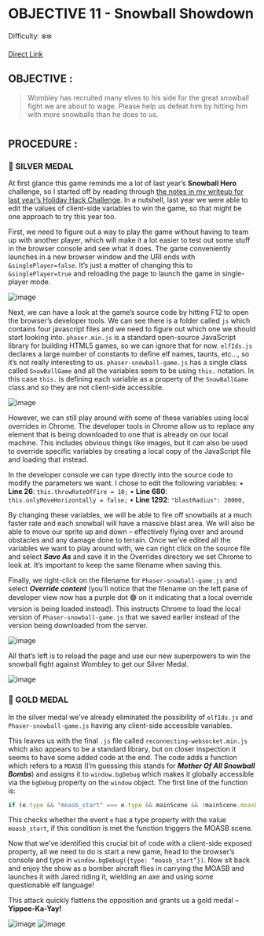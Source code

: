# OBJECTIVE 11 - Snowball Showdown #
Difficulty: ❄️❄️

[Direct Link](https://hhc24-snowballshowdown.holidayhackchallenge.com/)

## OBJECTIVE : ##
>Wombley has recruited many elves to his side for the great snowball fight we are about to wage. Please help us defeat him by hitting him with more snowballs than he does to us.

#  

## PROCEDURE : ##
### 🥈 SILVER MEDAL ###
At first glance this game reminds me a lot of last year’s **Snowball Hero** challenge, so I started off by reading through [the notes in my writeup for last year’s Holiday Hack Challenge](https://github.com/beta-j/SANS-Holiday-Hack-Challenge-2023).  In a nutshell, last year we were able to edit the values of client-side variables to win the game, so that might be one approach to try this year too.

First, we need to figure out a way to play the game without having to team up with another player, which will make it a lot easier to test out some stuff in the browser console and see what it does.  The game conveniently launches in a new browser window and the URI ends with `&singlePlayer=false`.  It’s just a matter of changing this to `&singlePlayer=true` and reloading the page to launch the game in single-player mode. 

![image](https://github.com/user-attachments/assets/da0b0e94-1b01-48b1-b4ac-b005384fc51e)

Next, we can have a look at the game’s source code by hitting F12 to open the browser’s developer tools.  We can see there is a folder called `js` which contains four javascript files and we need to figure out which one we should start looking into.  `phaser.min.js` is a standard open-source JavaScript library for building HTML5 games, so we can ignore that for now.  `elfIds.js` declares a large number of constants to define elf names, taunts, etc…, so it’s not really interesting to us.  `phaser-snowball-game.js` has a single class called `SnowBallGame` and all the variables seem to be using `this.` notation.  In this case `this.` is defining each variable as a property of the `SnowBallGame` class and so they are not client-side accessible.  

![image](https://github.com/user-attachments/assets/64a47f29-01cf-4750-8c8a-882ffda51343)

However, we can still play around with some of these variables using local overrides in Chrome.  The developer tools in Chrome allow us to replace any element that is being downloaded to one that is already on our local machine.  This includes obvious things like images, but it can also be used to override specific variables by creating a local copy of the JavaScript file and loading that instead.

In the developer console we can type directly into the source code to modify the parameters we want.  I chose to edit the following variables:
•	**Line 26**:		`this.throwRateOfFire = 10;`
•	**Line 680**:	`this.onlyMoveHorizontally = false;`
•	**Line 1292**:	`"blastRadius": 20000,`

By changing these variables, we will be able to fire off snowballs at a much faster rate and each snowball will have a massive blast area.  We will also be able to move our sprite up and down – effectively flying over and around obstacles and any damage done to terrain.  Once we’ve edited all the variables we want to play around with, we can right click on the source file and select **_Save As_** and save it in the Overrides directory we set Chrome to look at.  It’s important to keep the same filename when saving this.

Finally, we right-click on the filename for `Phaser-snowball-game.js` and select **_Override content_** (you’ll notice that the filename on the left pane of developer view now has a purple dot 🟣 on it indicating that a local override version is being loaded instead).  This instructs Chrome to load the local version of `Phaser-snowball-game.js` that we saved earlier instead of the version being downloaded from the server.

![image](https://github.com/user-attachments/assets/d1816d97-746b-4476-adf8-0624f88b5e51)

All that’s left is to reload the page and use our new superpowers to win the snowball fight against Wombley to get our Silver Medal.

![image](https://github.com/user-attachments/assets/1fe7cebb-9789-4d43-b9a4-13b75cbedb00)


### 🥇 GOLD MEDAL ###

In the silver medal we’ve already eliminated the possibility of `elfIds.js` and  `Phaser-snowball-game.js` having any client-side accessible variables.

This leaves us with the final `.js` file called `reconnecting-websocket.min.js` which also appears to be a standard library, but on closer inspection it seems to have some added code at the end.  The code adds a function which refers to a `MOASB`  (I’m guessing this stands for **_Mother Of All Snowball Bombs_**) and assigns it to `window.bgDebug` which makes it globally accessible via the `bgDebug` property on the `window` object.  The first line of the function is:     
```javascript
if (e.type && "moasb_start" === e.type && mainScene && !mainScene.moasb_started) {
```
This checks whether the event `e` has a type property with the value `moasb_start`, if this condition is met the function triggers the MOASB scene.

Now that we’ve identified this crucial bit of code with a client-side exposed property, all we need to do is start a new game, head to the browser’s console and type in `window.bgDebug({type: “moasb_start”})`. Now sit back and enjoy the show as a bomber aircraft flies in carrying the MOASB and launches it with Jared riding it, wielding an axe and using some questionable elf language!

This attack quickly flattens the opposition and grants us a gold medal – **Yippee-Ka-Yay!**

![image](https://github.com/user-attachments/assets/7eae4eff-e7d0-46a1-b865-facec154c119)   ![image](https://github.com/user-attachments/assets/bd2c36aa-f45e-4121-bd03-fd4963aaef13)


